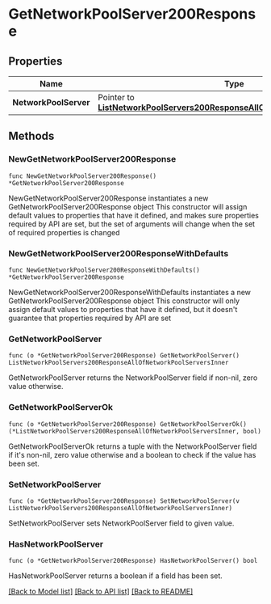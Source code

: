 # GetNetworkPoolServer200Response

## Properties

Name | Type | Description | Notes
------------ | ------------- | ------------- | -------------
**NetworkPoolServer** | Pointer to [**ListNetworkPoolServers200ResponseAllOfNetworkPoolServersInner**](ListNetworkPoolServers200ResponseAllOfNetworkPoolServersInner.md) |  | [optional] 

## Methods

### NewGetNetworkPoolServer200Response

`func NewGetNetworkPoolServer200Response() *GetNetworkPoolServer200Response`

NewGetNetworkPoolServer200Response instantiates a new GetNetworkPoolServer200Response object
This constructor will assign default values to properties that have it defined,
and makes sure properties required by API are set, but the set of arguments
will change when the set of required properties is changed

### NewGetNetworkPoolServer200ResponseWithDefaults

`func NewGetNetworkPoolServer200ResponseWithDefaults() *GetNetworkPoolServer200Response`

NewGetNetworkPoolServer200ResponseWithDefaults instantiates a new GetNetworkPoolServer200Response object
This constructor will only assign default values to properties that have it defined,
but it doesn't guarantee that properties required by API are set

### GetNetworkPoolServer

`func (o *GetNetworkPoolServer200Response) GetNetworkPoolServer() ListNetworkPoolServers200ResponseAllOfNetworkPoolServersInner`

GetNetworkPoolServer returns the NetworkPoolServer field if non-nil, zero value otherwise.

### GetNetworkPoolServerOk

`func (o *GetNetworkPoolServer200Response) GetNetworkPoolServerOk() (*ListNetworkPoolServers200ResponseAllOfNetworkPoolServersInner, bool)`

GetNetworkPoolServerOk returns a tuple with the NetworkPoolServer field if it's non-nil, zero value otherwise
and a boolean to check if the value has been set.

### SetNetworkPoolServer

`func (o *GetNetworkPoolServer200Response) SetNetworkPoolServer(v ListNetworkPoolServers200ResponseAllOfNetworkPoolServersInner)`

SetNetworkPoolServer sets NetworkPoolServer field to given value.

### HasNetworkPoolServer

`func (o *GetNetworkPoolServer200Response) HasNetworkPoolServer() bool`

HasNetworkPoolServer returns a boolean if a field has been set.


[[Back to Model list]](../README.md#documentation-for-models) [[Back to API list]](../README.md#documentation-for-api-endpoints) [[Back to README]](../README.md)


